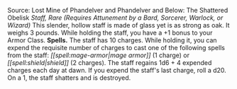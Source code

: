 Source: Lost Mine of Phandelver and Phandelver and Below: The Shattered Obelisk
*Staff, Rare (Requires Attunement by a Bard, Sorcerer, Warlock, or Wizard)*
This slender, hollow staff is made of glass yet is as strong as oak. It weighs 3 pounds. While holding the staff, you have a +1 bonus to your Armor Class.
**Spells.** The staff has 10 charges. While holding it, you can expend the requisite number of charges to cast one of the following spells from the staff: *[[spell:mage-armor|mage armor]]* (1 charge) or *[[spell:shield|shield]]* (2 charges).
The staff regains 1d6 + 4 expended charges each day at dawn. If you expend the staff's last charge, roll a d20. On a 1, the staff shatters and is destroyed.